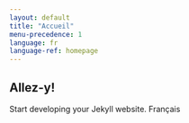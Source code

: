 ```yaml
---
layout: default
title: "Accueil"
menu-precedence: 1
language: fr
language-ref: homepage
---
```


## Allez-y!

Start developing your Jekyll website.
Français
